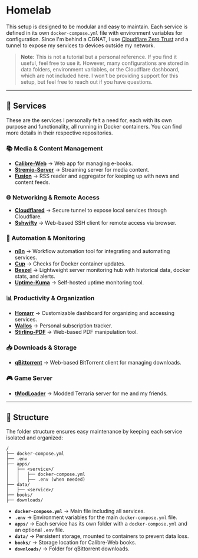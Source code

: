 # Homelab

This setup is designed to be modular and easy to maintain. Each service is defined in its own `docker-compose.yml` file with environment variables for configuration. Since I'm behind a CGNAT, I use [Cloudflare Zero Trust](https://www.cloudflare.com/zero-trust/) and a tunnel to expose my services to devices outside my network.

> **Note:** This is not a tutorial but a personal reference. If you find it useful, feel free to use it. However, many configurations are stored in data folders, environment variables, or the Cloudflare dashboard, which are not included here. I won’t be providing support for this setup, but feel free to reach out if you have questions.

---

## 🚀 Services

These are the services I personally felt a need for, each with its own purpose and functionality, all running in Docker containers. You can find more details in their respective repositories.

### 📚 Media & Content Management

- [**Calibre-Web**](https://github.com/janeczku/calibre-web) → Web app for managing e-books.
- [**Stremio-Server**](https://www.stremio.com/) → Streaming server for media content.
- [**Fusion**](https://github.com/0x2E/fusion) → RSS reader and aggregator for keeping up with news and content feeds.

### 🌐 Networking & Remote Access

- [**Cloudflared**](https://github.com/cloudflare/cloudflared) → Secure tunnel to expose local services through Cloudflare.
- [**Sshwifty**](https://github.com/nirui/sshwifty) → Web-based SSH client for remote access via browser.

### 🔄 Automation & Monitoring

- [**n8n**](https://github.com/n8n-io/n8n) → Workflow automation tool for integrating and automating services.
- [**Cup**](https://github.com/sergi0g/cup) → Checks for Docker container updates.
- [**Beszel**](https://github.com/henrygd/beszel) → Lightweight server monitoring hub with historical data, docker stats, and alerts.
- [**Uptime-Kuma**](https://github.com/louislam/uptime-kuma) → Self-hosted uptime monitoring tool.

### 📊 Productivity & Organization

- [**Homarr**](https://github.com/homarr-labs/homarr) → Customizable dashboard for organizing and accessing services.
- [**Wallos**](https://github.com/ellite/Wallos) → Personal subscription tracker.
- [**Stirling-PDF**](https://github.com/Stirling-Tools/Stirling-PDF) → Web-based PDF manipulation tool.

### 📥 Downloads & Storage

- [**qBittorrent**](https://github.com/qbittorrent/qBittorrent) → Web-based BitTorrent client for managing downloads.

### 🎮 Game Server

- [**tModLoader**](https://github.com/hexlo/terraria-tmodloader-server) → Modded Terraria server for me and my friends.

---

## 📂 Structure

The folder structure ensures easy maintenance by keeping each service isolated and organized:

```
/
├── docker-compose.yml
├── .env
├── apps/
│   ├── <service>/
│   │   ├── docker-compose.yml
│   │   ├── .env (when needed)
├── data/
│   ├── <service>/
├── books/
├── downloads/
```

- **`docker-compose.yml`** → Main file including all services.
- **`.env`** → Environment variables for the main `docker-compose.yml` file.
- **`apps/`** → Each service has its own folder with a `docker-compose.yml` and an optional `.env` file.
- **`data/`** → Persistent storage, mounted to containers to prevent data loss.
- **`books/`** → Storage location for Calibre-Web books.
- **`downloads/`** → Folder for qBittorrent downloads.

